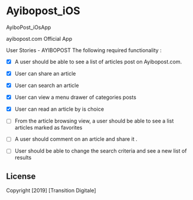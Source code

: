 # Ayibopost_iOS

AyiboPost_iOsApp

ayibopost.com Official App

User Stories - AYIBOPOST The following required functionality :

- [X] A user should be able to see a list of articles post on Ayibopost.com.
- [X] User can share an article
- [X] User can search an article
- [X] User can view a menu drawer of categories posts
- [X] User can read an article by is choice
- [ ] From the article browsing view, a user should be able to see a list articles marked as favorites
- [ ] A user should comment on an article and share it .
- [ ] User should be able to change the search criteria and see a new list of results


## License

Copyright [2019] [Transition Digitale]

